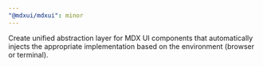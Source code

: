 ```yaml
---
"@mdxui/mdxui": minor
---
```


Create unified abstraction layer for MDX UI components that automatically injects the appropriate implementation based on the environment (browser or terminal).
